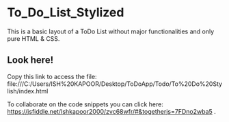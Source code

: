 # To_Do_List_Stylized
This is a basic layout of a ToDo List without major functionalities and only pure HTML &amp; CSS.

## Look here!

Copy this link to access the file: file:///C:/Users/ISH%20KAPOOR/Desktop/ToDoApp/Todo/To%20Do%20Stylish/index.html

To collaborate on the code snippets you can click here: https://jsfiddle.net/Ishkapoor2000/zvc68wfr/#&togetherjs=7FDno2wba5 .
